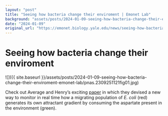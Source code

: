 ```yaml
---
layout: "post"
title: "Seeing how bacteria change their enviroment | Emonet Lab"
background: "assets/posts/2024-01-09-seeing-how-bacteria-change-their-enviroment-emonet-lab/pnas.2309251121fig01.jpg"
date: "2024-01-09"
original_url: "https://emonet.biology.yale.edu/news/seeing-how-bacteria-change-their-enviroment"
---
```

# Seeing how bacteria change their enviroment

![]({{ site.baseurl }}/assets/posts/2024-01-09-seeing-how-bacteria-change-their-enviroment-emonet-lab/pnas.2309251121fig01.jpg)

Check out Average and Henry’s exciting [paper](https://www.pnas.org/doi/10.1073/pnas.2309251121) in which they devised a new way to monitor in real time how a migrating population of *E. coli* (red) generates its own attractant gradient by consuming the aspartate present in the environment (green).